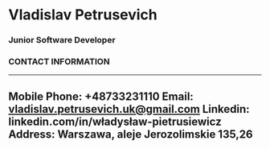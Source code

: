 # Vladislav Petrusevich
### Junior Software Developer

### CONTACT INFORMATION
---

Mobile Phone: +48733231110
Email: vladislav.petrusevich.uk@gmail.com
Linkedin:
linkedin.com/in/władysław-pietrusiewicz
Address: Warszawa, aleje Jerozolimskie 135,26
---

